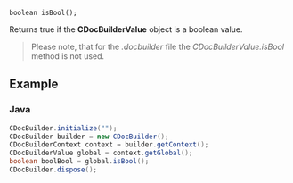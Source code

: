 `boolean isBool();`

Returns true if the **CDocBuilderValue** object is a boolean value.

> Please note, that for the *.docbuilder* file the *CDocBuilderValue.isBool* method is not used.

## Example

### Java

``` java
CDocBuilder.initialize("");
CDocBuilder builder = new CDocBuilder();
CDocBuilderContext context = builder.getContext();
CDocBuilderValue global = context.getGlobal();
boolean boolBool = global.isBool();
CDocBuilder.dispose();
```
